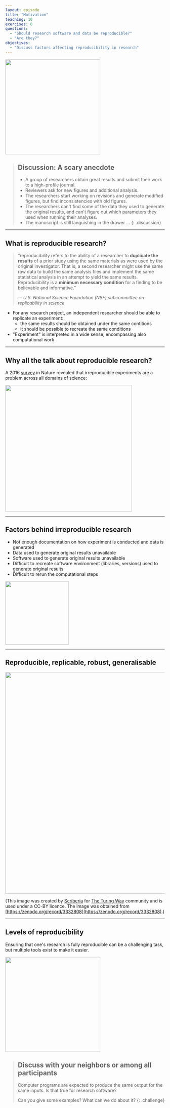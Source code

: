 ```yaml
---
layout: episode
title: "Motivation"
teaching: 10
exercises: 0
questions:
  - "Should research software and data be reproducible?"
  - "Are they?"
objectives:
  - "Discuss factors affecting reproducibility in research"
---
```


<img src="{{ site.baseurl }}/img/research_comic_phd.gif" style="height: 300px;"/>

> ## Discussion: A scary anecdote
>
> - A group of researchers obtain great results and submit their work to a high-profile journal.
> - Reviewers ask for new figures and additional analysis.
> - The researchers start working on revisions and generate modified figures, but find inconsistencies with old figures.
> - The researchers can't find some of the data they used to generate the original results, and
>   can't figure out which parameters they used when running their analyses.
> - The manuscript is still languishing in the drawer ...
{: .discussion}

---

## What is reproducible research?

> “reproducibility refers to the ability of a researcher to **duplicate the
> results** of a prior study using the same materials as were used by the
> original investigator. That is, a second researcher might use the same raw
> data to build the same analysis files and implement the same statistical
> analysis in an attempt to yield the same results. Reproducibility is a
> **minimum necessary condition** for a finding to be believable and informative.”
>
> -- <cite> U.S. National Science Foundation (NSF) subcommittee on replicability in science</cite>

- For any research project, an independent researcher should be able to replicate an experiment:
  - the same results should be obtained under the same contitions
  - it should be possible to recreate the same conditions
- "Experiment" is interpreted in a wide sense, encompassing also computational work

---

## Why all the talk about reproducible research?

A 2016
[survey](http://www.nature.com/news/1-500-scientists-lift-the-lid-on-reproducibility-1.19970)
in Nature revealed that irreproducible experiments are a problem across all
domains of science:

<img src="{{ site.baseurl }}/img/reproducibility_nature.jpg" style="height: 400px;"/>

---

## Factors behind irreproducible research

- Not enough documentation on how experiment is conducted and data is generated
- Data used to generate original results unavailable
- Software used to generate original results unavailable
- Difficult to recreate software environment (libraries, versions) used to generate original results
- Difficult to rerun the computational steps

<img src="{{ site.baseurl }}/img/Miracle.jpg" style="height: 200px;"/>

---

## Reproducible, replicable, robust, generalisable

<img src="{{ site.baseurl }}/img/turing-way/39-reproducible-replicable-robust-generalisable.jpg" style="width: 700px;"/>

(This image was created by [Scriberia](http://www.scriberia.co.uk) for [The
Turing Way](https://the-turing-way.netlify.com) community and is used under a
CC-BY licence. The image was obtained from [https://zenodo.org/record/3332808](https://zenodo.org/record/3332808).)

---

## Levels of reproducibility

Ensuring that one's research is fully reproducible can be a challenging task,
but multiple tools exist to make it easier.

<img src="{{ site.baseurl }}/img/repro-pyramid.png" style="height: 300px;"/>


> ## Discuss with your neighbors or among all participants
>
> Computer programs are expected to produce the same
> output for the same inputs. Is
> that true for research software?
>
> Can you give some examples? What can we do about it?
{: .challenge}
